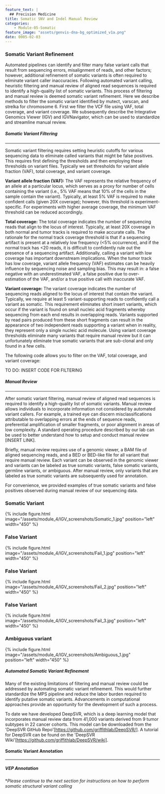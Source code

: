 ```yaml
---
feature_text: |
  ## Precision Medicine
title: Somatic SNV and Indel Manual Review
categories:
    - Module-05-Somatic
feature_image: "assets/genvis-dna-bg_optimized_v1a.png"
date: 0005-02-03
---
```


### **Somatic Variant Refinement**
Automated pipelines can identify and filter many false variant calls that result from sequencing errors, misalignment of reads, and other factors; however, additional refinement of somatic variants is often required to eliminate variant caller inaccuracies. Following automated variant calling, heuristic filtering and manual review of aligned read sequences is required to identify a high-quality list of somatic variants. This process of filtering and manual review is deemed somatic variant refinement. Here we describe methods to filter the somatic variant identified by mutect, varscan, and strelka for chromosome 6. First we filter the VCF file using VAF, total coverage, and variant coverage. We subsequently describe the Integrative Genomics Viewer (IGV) and IGVNavigator, which can be used to standardize and streamline manual review.


##### **Somatic Variant Filtering**
__________________________  
Somatic variant filtering requires setting heuristic cutoffs for various sequencing data to eliminate called variants that might be false positives. This requires first defining the thresholds and then employing these thresholds on variant files. Typically we set thresholds for variant allele fraction (VAF), total coverage, and variant coverage.

**Variant allele fraction (VAF):** The VAF represents the relative frequency of an allele at a particular locus, which serves as a proxy for number of cells containing the variant (i.e., 5% VAF means that 10% of the cells in the sample contain the variant). Typically, at least 5% VAF is required to make confident calls (given 20X coverage); however, this threshold is experiment-specific. For experiments with higher average coverage, the minimum VAF threshold can be reduced accordingly.

**Total coverage:** The total coverage indicates the number of sequencing reads that align to the locus of interest. Typically, at least 20X coverage in both normal and tumor tracks is required to make accurate calls.  The rationale for the normal track coverage threshold is that if a sequencing artifact is present at a relatively low frequency (<5% occurrence), and if the normal track has <20 reads, it is difficult to confidently rule out the presence of a sequencing artifact. Additionally, calling a variant with low coverage has important downstream implications. When the tumor track has low coverage, variant allele frequency (VAF) estimates can be heavily influence by sequencing noise and sampling bias. This may result in: a false negative with an underestimated VAF, a false positive due to over-estimation of the VAF, and/or a true positive call with inaccurate VAF.

**Variant coverage:** The variant coverage indicates the number of sequencing reads aligned to the locus of interest that contain the variant. Typically, we require at least 5 variant-supporting reads to confidently call a variant as somatic. This requirement eliminates short insert variants, which occur if the variant is found on small nucleic acid fragments whereby sequencing from each end results in overlapping reads. Variants supported by read pairs produced from these short fragments can result in the appearance of two independent reads supporting a variant when in reality, they represent only a single nucleic acid molecule. Using variant coverage thresholds eliminate many variants that require manual review but it can unfortunately eliminate true somatic variants that are sub-clonal and only found in a few cells.

The following code allows you to filter on the VAF, total coverage, and variant coverage:

TO DO: INSERT CODE FOR FILTERING



##### **Manual Review**
__________________________  
After somatic variant filtering, manual review of aligned read sequences is required to identify a high-quality list of somatic variants. Manual review allows individuals to incorporate information not considered by automated variant callers. For example, a trained eye can discern misclassifications attributable to overlapping errors at the ends of sequence reads, preferential amplification of smaller fragments, or poor alignment in areas of low complexity. A standard operating procedure described by our lab can be used to better understand how to setup and conduct manual review [INSERT LINK].

Briefly, manual review requires use of a genomic viewer, a BAM file of aligned sequencing reads, and a BED or BED-like file for all variant that require manual review. Each variant can be observed in the genomic viewer and variants can be labeled as true somatic variants, false somatic variants, germline variants, or ambiguous. After manual review, only variants that are labeled as true somatic variants are subsequently used for annotation.

For convenience, we provided examples of true somatic variants and false positives observed during manual review of our sequencing data.

### Somatic Variant

{% include figure.html image="/assets/module_4/IGV_screenshots/Somatic_1.jpg" position="left" width="450" %}


### False Variant

{% include figure.html image="/assets/module_4/IGV_screenshots/Fail_1.jpg" position="left" width="450" %}

### False Variant

{% include figure.html image="/assets/module_4/IGV_screenshots/Fail_2.jpg" position="left" width="450" %}

### False Variant

{% include figure.html image="/assets/module_4/IGV_screenshots/Fail_3.jpg" position="left" width="450" %}

### Ambiguous variant

{% include figure.html image="/assets/module_4/IGV_screenshots/Ambiguous_1.jpg" position="left" width="450" %}

##### **Automated Somatic Variant Refinement**
Many of the existing limitations of filtering and manual review could be addressed by automating somatic variant refinement. This would further standardize the MPS pipeline and reduce the labor burden required to identify putative somatic variants. Advancements in computational approaches provide an opportunity for the development of such a process.

To date we have developed DeepSVR, which is a deep learning model that incorporates manual review data from 41,000 variants derived from 9 tumor subtypes in 22 cancer cohorts. This model can be downloaded from the 'DeepSVR GitHub Repo'[https://github.com/griffithlab/DeepSVR/]. A tutorial for DeepSVR can be found on the 'DeepSVR Wiki'[https://github.com/griffithlab/DeepSVR/wiki].


#### **Somatic Variant Annotation**
__________________________  

##### **VEP Annotation**

**Please continue to the next section for instructions on how to perform somatic structural variant calling*
